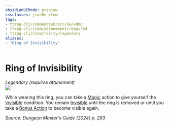 ```yaml
---
obsidianUIMode: preview
cssclasses: json5e-item
tags:
- ttrpg-cli/compendium/src/5e/xdmg
- ttrpg-cli/item/attunement/required
- ttrpg-cli/item/rarity/legendary
aliases: 
- "Ring of Invisibility"
---
```

# Ring of Invisibility
*Legendary (requires attunement)*  
![](Mechanics/items/img/ring-of-invisibility.webp#right)


While wearing this ring, you can take a [Magic](Mechanics/rules/actions.md#Magic) action to give yourself the [Invisible](Mechanics/rules/conditions.md#Invisible) condition. You remain [Invisible](Mechanics/rules/conditions.md#Invisible) until the ring is removed or until you take a [Bonus Action](Mechanics/rules/variant-rules/bonus-action-xphb.md) to become visible again.

*Source: Dungeon Master's Guide (2024) p. 293*